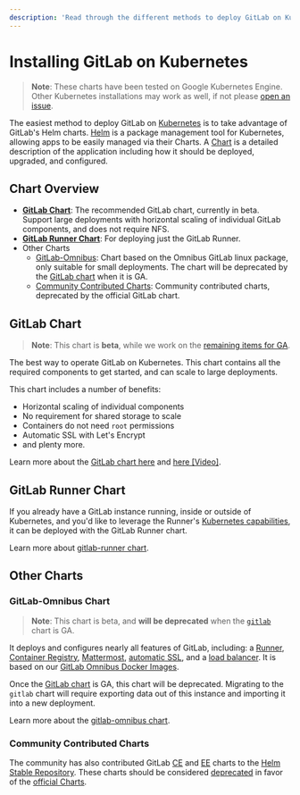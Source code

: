 ```yaml
---
description: 'Read through the different methods to deploy GitLab on Kubernetes.'
---
```


# Installing GitLab on Kubernetes

> **Note**: These charts have been tested on Google Kubernetes Engine. Other Kubernetes installations may work as well, if not please [open an issue](https://gitlab.com/charts/issues).

The easiest method to deploy GitLab on [Kubernetes](https://kubernetes.io/) is
to take advantage of GitLab's Helm charts. [Helm] is a package
management tool for Kubernetes, allowing apps to be easily managed via their
Charts. A [Chart] is a detailed description of the application including how it
should be deployed, upgraded, and configured.

## Chart Overview

* **[GitLab Chart](https://gitlab.com/charts/gitlab/blob/master/README.md)**: The recommended GitLab chart, currently in beta. Support large deployments with horizontal scaling of individual GitLab components, and does not require NFS.
* **[GitLab Runner Chart](gitlab_runner_chart.md)**: For deploying just the GitLab Runner.
* Other Charts
  * [GitLab-Omnibus](gitlab_omnibus.md): Chart based on the Omnibus GitLab linux package, only suitable for small deployments. The chart will be deprecated by the [GitLab chart](#gitlab-chart) when it is GA.
  * [Community Contributed Charts](#community-contributed-charts): Community contributed charts, deprecated by the official GitLab chart.

## GitLab Chart

> **Note**: This chart is **beta**, while we work on the [remaining items for GA](https://gitlab.com/groups/charts/-/epics/15).

The best way to operate GitLab on Kubernetes. This chart contains all the required components to get started, and can scale to large deployments.

This chart includes a number of benefits:
* Horizontal scaling of individual components
* No requirement for shared storage to scale
* Containers do not need `root` permissions
* Automatic SSL with Let's Encrypt
* and plenty more.

Learn more about the [GitLab chart here](gitlab_chart.md) and [here [Video]](https://youtu.be/Z6jWR8Z8dv8).

## GitLab Runner Chart

If you already have a GitLab instance running, inside or outside of Kubernetes, and you'd like to leverage the Runner's [Kubernetes capabilities](https://docs.gitlab.com/runner/executors/kubernetes.html), it can be deployed with the GitLab Runner chart.

Learn more about [gitlab-runner chart](gitlab_runner_chart.md).

## Other Charts

### GitLab-Omnibus Chart

> **Note**: This chart is beta, and **will be deprecated** when the [`gitlab`](#gitlab-chart) chart is GA.

It deploys and configures nearly all features of GitLab, including: a [Runner](https://docs.gitlab.com/runner/), [Container Registry](../../user/project/container_registry.html#gitlab-container-registry), [Mattermost](https://docs.gitlab.com/omnibus/gitlab-mattermost/), [automatic SSL](https://github.com/kubernetes/charts/tree/master/stable/kube-lego), and a [load balancer](https://github.com/kubernetes/ingress/tree/master/controllers/nginx). It is based on our [GitLab Omnibus Docker Images](https://docs.gitlab.com/omnibus/docker/README.html).

Once the [GitLab chart](#gitlab-chart) is GA, this chart will be deprecated. Migrating to the `gitlab` chart will require exporting data out of this instance and importing it into a new deployment.

Learn more about the [gitlab-omnibus chart](gitlab_omnibus.md).

### Community Contributed Charts

The community has also contributed GitLab [CE](https://github.com/kubernetes/charts/tree/master/stable/gitlab-ce) and [EE](https://github.com/kubernetes/charts/tree/master/stable/gitlab-ee) charts to the [Helm Stable Repository](https://github.com/kubernetes/charts#repository-structure). These charts should be considered [deprecated](https://github.com/kubernetes/charts/issues/1138) in favor of the [official Charts](gitlab_omnibus.md).

[chart]: https://github.com/kubernetes/charts
[helm]: https://github.com/kubernetes/helm/blob/master/README.md
